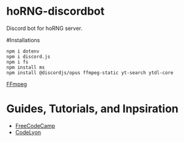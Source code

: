 # hoRNG-discordbot
Discord bot for hoRNG server.

#Installations
```
npm i dotenv
npm i discord.js
npm i fs
npm install ms
npm install @discordjs/opus ffmpeg-static yt-search ytdl-core 
```
[FFmpeg](https://ffmpeg.org/download.html)


# Guides, Tutorials, and Inpsiration
- [FreeCodeCamp](https://www.freecodecamp.org/news/create-a-discord-bot-with-python/)
- [CodeLyon](https://www.youtube.com/watch?v=j_sD9udZnCk&ab_channel=CodeLyon)
